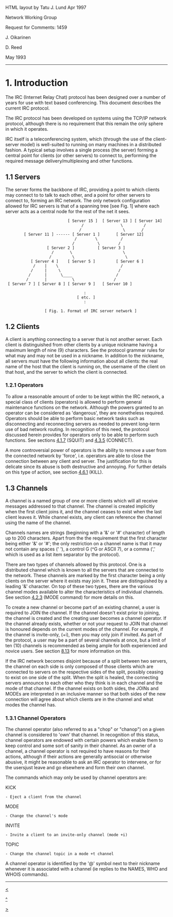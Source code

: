 HTML layout by Tatu J. Lund Apr 1997

Network Working Group

Request for Comments: 1459

J. Oikarinen

D. Reed

May 1993

* * *

# 1. Introduction

The IRC (Internet Relay Chat) protocol has been designed over a number of
years for use with text based conferencing. This document describes the
current IRC protocol.

The IRC protocol has been developed on systems using the TCP/IP network
protocol, although there is no requirement that this remain the only sphere in
which it operates.

IRC itself is a teleconferencing system, which (through the use of the client-
server model) is well-suited to running on many machines in a distributed
fashion. A typical setup involves a single process (the server) forming a
central point for clients (or other servers) to connect to, performing the
required message delivery/multiplexing and other functions.

## 1.1 Servers

The server forms the backbone of IRC, providing a point to which clients may
connect to to talk to each other, and a point for other servers to connect to,
forming an IRC network. The only network configuration allowed for IRC servers
is that of a spanning tree [see Fig. 1] where each server acts as a central
node for the rest of the net it sees.

    
    
                               [ Server 15 ]  [ Server 13 ] [ Server 14]
                                     /                \         /
                                    /                  \       /
            [ Server 11 ] ------ [ Server 1 ]       [ Server 12]
                                  /        \          /
                                 /          \        /
                      [ Server 2 ]          [ Server 3 ]
                        /       \                      \
                       /         \                      \
               [ Server 4 ]    [ Server 5 ]         [ Server 6 ]
                /    |    \                           /
               /     |     \                         /
              /      |      \____                   /
             /       |           \                 /
     [ Server 7 ] [ Server 8 ] [ Server 9 ]   [ Server 10 ]
    
                                      :
                                   [ etc. ]
                                      :
    
                     [ Fig. 1. Format of IRC server network ]
    

## 1.2 Clients

A client is anything connecting to a server that is not another server. Each
client is distinguished from other clients by a unique nickname having a
maximum length of nine (9) characters. See the protocol grammar rules for what
may and may not be used in a nickname. In addition to the nickname, all
servers must have the following information about all clients: the real name
of the host that the client is running on, the username of the client on that
host, and the server to which the client is connected.

### 1.2.1 Operators

To allow a reasonable amount of order to be kept within the IRC network, a
special class of clients (operators) is allowed to perform general maintenance
functions on the network. Although the powers granted to an operator can be
considered as 'dangerous', they are nonetheless required. Operators should be
able to perform basic network tasks such as disconnecting and reconnecting
servers as needed to prevent long-term use of bad network routing. In
recognition of this need, the protocol discussed herein provides for operators
only to be able to perform such functions. See sections
[4.1.7](chapter4.html#c4_1_7) (SQUIT) and [4.3.5](chapter4.html#c4_3_5)
(CONNECT).

A more controversial power of operators is the ability to remove a user from
the connected network by 'force', i.e. operators are able to close the
connection between any client and server. The justification for this is
delicate since its abuse is both destructive and annoying. For further details
on this type of action, see section [4.6.1](chapter4.html#c4_6_1) (KILL).

## 1.3 Channels

A channel is a named group of one or more clients which will all receive
messages addressed to that channel. The channel is created implicitly when the
first client joins it, and the channel ceases to exist when the last client
leaves it. While channel exists, any client can reference the channel using
the name of the channel.

Channels names are strings (beginning with a '&' or '#' character) of length
up to 200 characters. Apart from the the requirement that the first character
being either '&' or '#'; the only restriction on a channel name is that it may
not contain any spaces (' '), a control G (^G or ASCII 7), or a comma (','
which is used as a list item separator by the protocol).

There are two types of channels allowed by this protocol. One is a distributed
channel which is known to all the servers that are connected to the network.
These channels are marked by the first character being a only clients on the
server where it exists may join it. These are distinguished by a leading '&'
character. On top of these two types, there are the various channel modes
available to alter the characteristics of individual channels. See section
[4.2.3](chapter4.html#c4_2_3) (MODE command) for more details on this.

To create a new channel or become part of an existing channel, a user is
required to JOIN the channel. If the channel doesn't exist prior to joining,
the channel is created and the creating user becomes a channel operator. If
the channel already exists, whether or not your request to JOIN that channel
is honoured depends on the current modes of the channel. For example, if the
channel is invite-only, (+i), then you may only join if invited. As part of
the protocol, a user may be a part of several channels at once, but a limit of
ten (10) channels is recommended as being ample for both experienced and
novice users. See section [8.13](chapter8.html#c8_13) for more information on
this.

If the IRC network becomes disjoint because of a split between two servers,
the channel on each side is only composed of those clients which are connected
to servers on the respective sides of the split, possibly ceasing to exist on
one side of the split. When the split is healed, the connecting servers
announce to each other who they think is in each channel and the mode of that
channel. If the channel exists on both sides, the JOINs and MODEs are
interpreted in an inclusive manner so that both sides of the new connection
will agree about which clients are in the channel and what modes the channel
has.

### 1.3.1 Channel Operators

The channel operator (also referred to as a "chop" or "chanop") on a given
channel is considered to 'own' that channel. In recognition of this status,
channel operators are endowed with certain powers which enable them to keep
control and some sort of sanity in their channel. As an owner of a channel, a
channel operator is not required to have reasons for their actions, although
if their actions are generally antisocial or otherwise abusive, it might be
reasonable to ask an IRC operator to intervene, or for the usersjust leave and
go elsewhere and form their own channel.

The commands which may only be used by channel operators are:

KICK

    - Eject a client from the channel
MODE

    - Change the channel's mode
INVITE

    - Invite a client to an invite-only channel (mode +i)
TOPIC

    - Change the channel topic in a mode +t channel

A channel operator is identified by the '@' symbol next to their nickname
whenever it is associated with a channel (ie replies to the NAMES, WHO and
WHOIS commands).

* * *

[<](rfc.html)

[^](rfc.html)

[>](chapter2.html)
